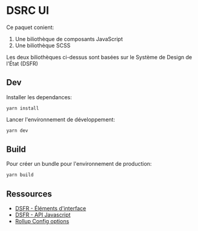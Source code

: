 # DSRC UI

Ce paquet conient:

1. Une biliothèque de composants JavaScript
1. Une biliothèque SCSS

Les deux biliothèques ci-dessus sont basées sur le Système de Design de l'État (DSFR)

## Dev

Installer les dependances:

```shell
yarn install
```

Lancer l'environnement de développement:

```bash
yarn dev
```

## Build

Pour créer un bundle pour l'environnement de production:

```bash
yarn build
```

## Ressources

- [DSFR - Éléments d'interface](https://www.systeme-de-design.gouv.fr/elements-d-interface)
- [DSFR - API Javascript](https://www.systeme-de-design.gouv.fr/utilisation-et-organisation/developpeurs/api-javascript)
- [Rollup Config options](https://rollupjs.org/configuration-options/)
